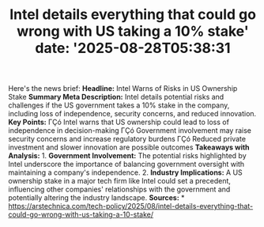 ﻿---
title: "Intel details everything that could go wrong with US taking a 10% stake'
date: '2025-08-28T05:38:31"
category: "Markets"
summary: ""
slug: "intel details everything that could go wrong with us taking "
source_urls:
  - "https://arstechnica.com/tech-policy/2025/08/intel-details-everything-that-could-go-wrong-with-us-taking-a-10-stake/"
seo:
  title: "Intel details everything that could go wrong with US taking a 10% stake | Hash n Hedge'
  description: '"
  keywords: ["news", "markets", "brief"]
---
Here's the news brief:  **Headline:** Intel Warns of Risks in US Ownership Stake  **Summary Meta Description:** Intel details potential risks and challenges if the US government takes a 10% stake in the company, including loss of independence, security concerns, and reduced innovation.  **Key Points:**  ΓÇó Intel warns that US ownership could lead to loss of independence in decision-making ΓÇó Government involvement may raise security concerns and increase regulatory burdens ΓÇó Reduced private investment and slower innovation are possible outcomes  **Takeaways with Analysis:**  1. **Government Involvement:** The potential risks highlighted by Intel underscore the importance of balancing government oversight with maintaining a company's independence. 2. **Industry Implications:** A US ownership stake in a major tech firm like Intel could set a precedent, influencing other companies' relationships with the government and potentially altering the industry landscape.  **Sources:**  * https://arstechnica.com/tech-policy/2025/08/intel-details-everything-that-could-go-wrong-with-us-taking-a-10-stake/ 
